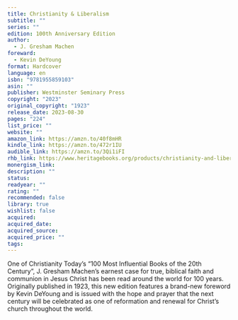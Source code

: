 ```yaml
---
title: Christianity & Liberalism
subtitle: ""
series: ""
edition: 100th Anniversary Edition
author:
  - J. Gresham Machen
foreward:
  - Kevin DeYoung
format: Hardcover
language: en
isbn: "9781955859103"
asin: ""
publisher: Westminster Seminary Press
copyright: "2023"
original_copyright: "1923"
release_date: 2023-08-30
pages: "224"
list_price: ""
website: ""
amazon_link: https://amzn.to/40f8mHR
kindle_link: https://amzn.to/472r1IU
audible_link: https://amzn.to/3Qi1iFI
rhb_link: https://www.heritagebooks.org/products/christianity-and-liberalism-100th-anniversary-edition-machen.html
monergism_link: 
description: ""
status: 
readyear: ""
rating: ""
recommended: false
library: true
wishlist: false
acquired: 
acquired_date: 
acquired_source: 
acquired_price: ""
tags:
---
```

One of Christianity Today’s “100 Most Influential Books of the 20th Century”, J. Gresham Machen’s earnest case for true, biblical faith and communion in Jesus Christ has been read around the world for 100 years. Originally published in 1923, this new edition features a brand-new foreword by Kevin DeYoung and is issued with the hope and prayer that the next century will be celebrated as one of reformation and renewal for Christ’s church throughout the world.